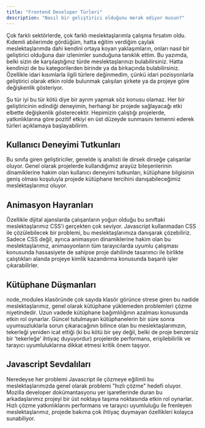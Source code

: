 ```yaml
---
title: "Frontend Developer Türleri"
description: "Nasıl bir geliştirici olduğunu merak ediyor musun?"
---
```


Çok farklı sektörlerde, çok farklı meslektaşlarımla çalışma fırsatım oldu. Kıdemli abilerimde gördüğüm, hatta eğitim verdiğim çaylak meslektaşlarımda dahi kendini ortaya koyan yaklaşımların, onları nasıl bir geliştirici olduğuna dair izlenimler sunduğuna tanıklık ettim. Bu yazımda, belki sizin de karşılaştığınız türde meslektaşlarınızı bulabilirsiniz. Hatta kendinizi de bu kategorilerden birinde ya da birkaçında bulabilirsiniz. Özellikle idari kısımlarla ilgili türlere değinmedim, çünkü idari pozisyonlarla geliştirici olarak etkin rolde bulunmak çalışılan şirkete ya da projeye göre değişkenlik gösteriyor.

Şu tür iyi bu tür kötü diye bir ayrım yapmak söz konusu olamaz. Her bir geliştiricinin edindiği deneyimin, herhangi bir projede sağlayacağı etki elbette değişkenlik gösterecektir. Hepimizin çalıştığı projelerde, yatkınlıklarına göre pozitif etkiyi en üst düzeyde sunmasını temenni ederek türleri açıklamaya başlayabilirim.

## Kullanıcı Deneyimi Tutkunları

Bu sınıfa giren geliştiriciler, genelde iş analisti ile dirsek dirseğe çalışanlar oluyor. Genel olarak projelerde kullandığımız arayüz bileşenlerinin dinamiklerine hakim olan kullanıcı deneyimi tutkunları, kütüphane bilgisinin geniş olması koşuluyla projede kütüphane tercihini danışabileceğimiz meslektaşlarımız oluyor.

## Animasyon Hayranları

Özellikle dijital ajanslarda çalışanların yoğun olduğu bu sınıftaki meslektaşlarımız CSS'i gerçekten çok seviyor. Javascript kullanmadan CSS ile çözülebilecek bir problemi, bu meslektaşlarımıza danışarak çözebiliriz. Sadece CSS değil, ayrıca animasyon dinamiklerine hakim olan bu meslektaşlarımız, animasyonların tüm tarayıcılarda uyumlu çalışması konusunda hassasiyete de sahipse proje dahilinde tasarımcı ile birlikte çalıştıkları alanda projeye kimlik kazandırma konusunda başarılı işler çıkarabilirler. 

## Kütüphane Düşmanları

node_modules klasöründe çok sayıda klasör görünce strese giren bu nadide meslektaşlarımız, genel olarak kütüphane yüklemeden problemleri çözme niyetindedir. Uzun vadede kütüphane bağımlılığının azalması konusunda etkin rol oynarlar. Güncel tutulmayan kütüphanelerin bir süre sonra uyumsuzluklarla sorun çıkaracağının bilince olan bu meslektaşlarımızın, tekerleği yeniden icat ettiği (ki bu kötü bir şey değil, belki de proje benzersiz bir 'tekerleğe' ihtiyaç duyuyordur) projelerde performans, erişilebilirlik ve tarayıcı uyumluluklarına dikkat etmesi kritik önem taşıyor.

## Javascript Sevdalıları

Neredeyse her problemi Javascript ile çözmeye eğilimli bu meslektaşlarımızda genel olarak problemi "hızlı çözme" hedefi oluyor. Mozilla developer dokümantasyonu yer işaretlerinde duran bu arkadaşlarımız projeyi bir üst noktaya taşıma noktasında etkin rol oynarlar. Hızlı çözme yatkınlıklarını performans ve tarayıcı uyumluluğu ile frenleyen meslektaşlarımız, projede bakıma çok ihtiyaç duymayan özellikleri kolayca sunabiliyor.

